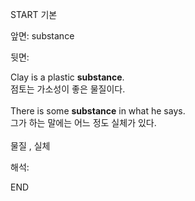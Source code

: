 START
기본

앞면:
substance


뒷면:
<div>Clay is a plastic <strong>substance</strong>. </div><div>점토는 가소성이 좋은 물질이다.<br><br><div>There is some <strong>substance</strong> in what he says. </div><div>그가 하는 말에는 어느 정도 실체가 있다.<br><br>물질 , 실체</div></div>


해석:

END